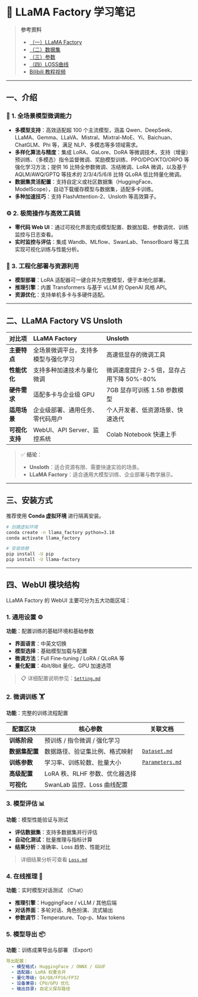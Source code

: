# 🦙 LLaMA Factory 学习笔记

> **参考资料**  
> - [（一）LLaMA Factory](https://mp.weixin.qq.com/s/aQCY8873d09zFIhMhrx7Pg)
> - [（二）数据集](https://mp.weixin.qq.com/s/N8LdX3eRuaIJ-yxkpxZJ5w)
> - [（三）参数](https://mp.weixin.qq.com/s/AbyWaTaPOp9sr5mz5SOVwg)
> - [（四）LOSS曲线](https://mp.weixin.qq.com/s/6sNGvqLktPk6AP7kPs9JyA)
> - [Bilibili 教程视频](https://www.bilibili.com/video/BV1oTEwzcEeZ?t=0.2)
---

## 一、介绍

### 🧩 1. 全场景模型微调能力

- **多模型支持**：高效适配超 100 个主流模型，涵盖 Qwen、DeepSeek、LLaMA、Gemma、LLaVA、Mistral、Mixtral-MoE、Yi、Baichuan、ChatGLM、Phi 等，满足 NLP、多模态等多领域需求。  
- **多样化算法与精度**：集成 LoRA、GaLore、DoRA 等微调技术，支持（增量）预训练、（多模态）指令监督微调、奖励模型训练、PPO/DPO/KTO/ORPO 等强化学习方法；提供 16 比特全参数微调、冻结微调、LoRA 微调，以及基于 AQLM/AWQ/GPTQ 等技术的 2/3/4/5/6/8 比特 QLoRA 低比特量化微调。  
- **数据集灵活配置**：支持自定义或社区数据集（HuggingFace、ModelScope），自动下载缓存模型与数据集，适配多卡训练。  
- **多种加速技巧**：支持 FlashAttention-2、Unsloth 等高效算子。

### ⚙️ 2. 极简操作与高效工具链

- **零代码 Web UI**：通过可视化界面完成模型配置、数据加载、参数调优、训练监控与日志查看。  
- **实时监控与评估**：集成 Wandb、MLflow、SwanLab、TensorBoard 等工具实现可视化训练与性能分析。

### 🧱 3. 工程化部署与资源利用

- **模型部署**：LoRA 适配器可一键合并为完整模型，便于本地化部署。  
- **推理引擎**：内置 Transformers 与基于 vLLM 的 OpenAI 风格 API。  
- **资源优化**：支持单机多卡与多硬件适配。

---

## 二、LLaMA Factory VS Unsloth

| 对比项 | **LLaMA Factory** | **Unsloth** |
| :-- | :-- | :-- |
| **主要特点** | 全场景微调平台，支持多模型与强化学习 | 高速低显存的微调工具 |
| **性能优化** | 支持多种加速技术与量化微调 | 微调速度提升 2-5 倍，显存占用下降 50%-80% |
| **硬件需求** | 适配多卡与企业级 GPU | 7GB 显存可训练 1.5B 参数模型 |
| **适用场景** | 企业级部署、通用任务、零代码用户 | 个人开发者、低资源场景、快速迭代 |
| **可视化支持** | WebUI、API Server、监控系统 | Colab Notebook 快速上手 |

> ✅ **结论**：  
> - **Unsloth**：适合资源有限、需要快速实验的场景。  
> - **LLaMA Factory**：适合通用大模型训练、企业部署与教学展示。

---

## 三、安装方式

推荐使用 **Conda 虚拟环境** 进行隔离安装。

```bash
# 创建虚拟环境
conda create -n llama_factory python=3.10
conda activate llama_factory

# 安装依赖
pip install -U pip
pip install -U llama-factory
````

---
  
## 四、WebUI 模块结构

LLaMA Factory 的 WebUI 主要可分为五大功能区域：

### 1. **通用设置** ⚙️
**功能**：配置训练的基础环境和基础参数
- **界面语言**：中英文切换
- **模型选择**：基础模型加载与配置
- **微调方法**：Full Fine-tuning / LoRA / QLoRA 等
- **量化配置**：4bit/8bit 量化、GPU 加速选项

> 📋 详细配置说明参见：[`Setting.md`](./docs/Setting.md)

### 2. **微调训练** 🏋️
**功能**：完整的训练流程配置

| 配置区块 | 核心参数 | 关联文档 |
|---------|----------|----------|
| **训练阶段** | 预训练 / 指令微调 / 强化学习 | |
| **数据集配置** | 数据路径、验证集比例、格式映射 | [`Dataset.md`](./docs/Dataset.md) |
| **训练参数** | 学习率、训练轮数、批量大小 | [`Parameters.md`](./docs/Parameters.md) |
| **高级配置** | LoRA 秩、RLHF 参数、优化器选择 | |
| **可视化** | SwanLab 监控、Loss 曲线配置 | |

### 3. **模型评估** 📊
**功能**：模型性能验证与测试
- **评估数据集**：支持多数据集并行评估
- **自动化测试**：批量推理与指标计算
- **结果分析**：准确率、Loss 趋势、性能对比
> 详细结果分析可查看  [`Loss.md`](./docs/Loss.md)

### 4. **在线推理** 💬
**功能**：实时模型对话测试 （Chat）
- **推理引擎**：HuggingFace / vLLM / 其他后端
- **对话界面**：多轮对话、角色扮演、流式输出
- **参数调节**：Temperature、Top-p、Max tokens

### 5. **模型导出** 📦
**功能**：训练成果导出与部署 （Export）
```yaml
导出配置：
  - 模型格式: HuggingFace / ONNX / GGUF
  - 适配器: LoRA 权重合并
  - 量化等级: Q4/Q8/FP16/FP32
  - 设备兼容: CPU/GPU 优化
  - 输出目录: 自定义保存路径
```
